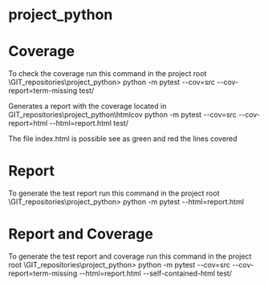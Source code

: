 # project_python




# Coverage 
To check the coverage run this command in the project root \GIT_repositories\project_python>
python -m pytest --cov=src --cov-report=term-missing test/

Generates a report with the coverage located in GIT_repositories\project_python\htmlcov
python -m pytest --cov=src --cov-report=html --html=report.html test/

The file index.html is possible see as green and red the lines covered

# Report
To generate the test report run this command in the project root \GIT_repositories\project_python> 
python -m pytest --html=report.html

# Report and Coverage
To generate the test report and coverage run this command in the project root \GIT_repositories\project_python> 
python -m pytest --cov=src --cov-report=term-missing --html=report.html --self-contained-html test/
